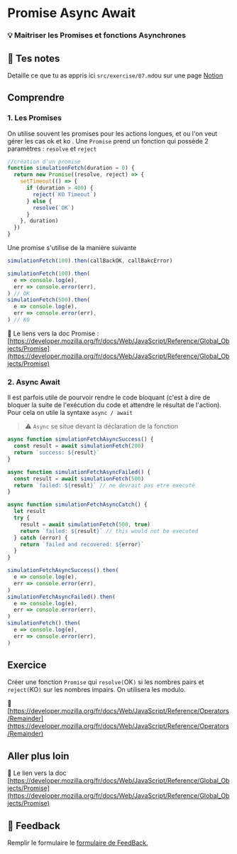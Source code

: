 # Promise Async Await

### 💡 Maitriser les Promises et fonctions Asynchrones

## 📝 Tes notes

Detaille ce que tu as appris ici
`src/exercise/07.md`ou sur une page [Notion](https://go.mikecodeur.com/course-notes-template)

## Comprendre

### 1. Les Promises

On utilise souvent les promises pour les actions longues, et ou l'on veut gérer
les cas ok et ko . Une `Promise` prend un fonction qui possède 2 paramètres :
`resolve` et `reject`

```jsx
//création d'un promise
function simulationFetch(duration = 0) {
  return new Promise((resolve, reject) => {
    setTimeout(() => {
      if (duration > 400) {
        reject(`KO Timeout`)
      } else {
        resolve(`OK`)
      }
    }, duration)
  })
}
```

Une promise s'utilise de la manière suivante

```jsx
simulationFetch(100).then(callBackOK, callBakcError)

simulationFetch(100).then(
  e => console.log(e),
  err => console.error(err),
) // OK
simulationFetch(500).then(
  e => console.log(e),
  err => console.error(err),
) // KO
```

📑 Le liens vers la doc Promise :
[https://developer.mozilla.org/fr/docs/Web/JavaScript/Reference/Global_Objects/Promise](https://developer.mozilla.org/fr/docs/Web/JavaScript/Reference/Global_Objects/Promise)

### 2. Async Await

Il est parfois utile de pourvoir rendre le code bloquant (c'est à dire de
bloquer la suite de l'exécution du code et attendre le résultat de l'action).
Pour cela on utile la syntaxe `async / await`

> ⚠️ `Async` se situe devant la déclaration de la fonction

```jsx
async function simulationFetchAsyncSuccess() {
  const result = await simulationFetch(200)
  return `success: ${result}`
}

async function simulationFetchAsyncFailed() {
  const result = await simulationFetch(500)
  return `failed: ${result}` // ne devrait pas etre executé
}

async function simulationFetchAsyncCatch() {
  let result
  try {
    result = await simulationFetch(500, true)
    return `failed: ${result}` // this would not be executed
  } catch (error) {
    return `failed and recovered: ${error}`
  }
}

simulationFetchAsyncSuccess().then(
  e => console.log(e),
  err => console.error(err),
)
simulationFetchAsyncFailed().then(
  e => console.log(e),
  err => console.error(err),
)
simulationFetch().then(
  e => console.log(e),
  err => console.error(err),
)
```

## Exercice

Créer une fonction `Promise` qui `resolve(`OK`)` si les nombres pairs et
`reject(`KO`)` sur les nombres impairs. On utilisera les modulo.

📑
[https://developer.mozilla.org/fr/docs/Web/JavaScript/Reference/Operators/Remainder](https://developer.mozilla.org/fr/docs/Web/JavaScript/Reference/Operators/Remainder)

## Aller plus loin

📑 Le lien vers la doc
[https://developer.mozilla.org/fr/docs/Web/JavaScript/Reference/Global_Objects/Promise](https://developer.mozilla.org/fr/docs/Web/JavaScript/Reference/Global_Objects/Promise)

## 🐜 Feedback

Remplir le formulaire le
[formulaire de FeedBack.](https://go.mikecodeur.com/cours-react-avis?entry.1430994900=React%20Prérequis%20JavaScript&entry.533578441=07%20Promise%20aync%20await)
